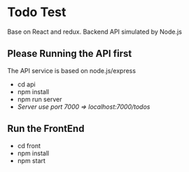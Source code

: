 # Todo Test

Base on React and redux. Backend API simulated by Node.js

## Please Running the API first

The API service is based on node.js/express

- cd api
- npm install
- npm run server
- _Server use port 7000 => localhost:7000/todos_

## Run the FrontEnd

- cd front
- npm install
- npm start
